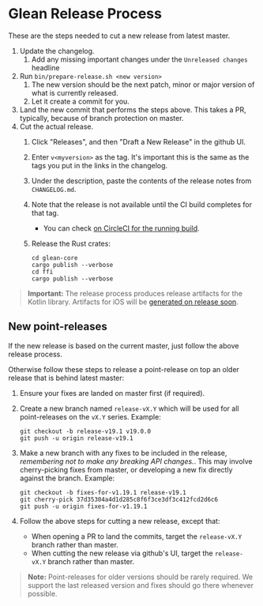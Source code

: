 # Glean Release Process

These are the steps needed to cut a new release from latest master.

1. Update the changelog.
    1. Add any missing important changes under the `Unreleased changes` headline
2. Run `bin/prepare-release.sh <new version>`
    1. The new version should be the next patch, minor or major version of what is currently released.
    2. Let it create a commit for you.
3. Land the new commit that performs the steps above. This takes a PR, typically, because of branch protection on master.
4. Cut the actual release.
    1. Click "Releases", and then "Draft a New Release" in the github UI.
    2. Enter `v<myversion>` as the tag. It's important this is the same as the tags you put in the links in the changelog.
    3. Under the description, paste the contents of the release notes from `CHANGELOG.md`.
    4. Note that the release is not available until the CI build completes for that tag.
        - You can check [on CircleCI for the running build](https://circleci.com/gh/mozilla/glean).
    5. Release the Rust crates:

       ```
       cd glean-core
       cargo publish --verbose
       cd ffi
       cargo publish --verbose
       ```

> **Important:**
> The release process produces release artifacts for the Kotlin library.
> Artifacts for iOS will be [generated on release soon](https://bugzilla.mozilla.org/show_bug.cgi?id=1598276).

## New point-releases

If the new release is based on the current master, just follow the above release process.

Otherwise follow these steps to release a point-release on top an older release that is behind latest master:

1. Ensure your fixes are landed on master first (if required).
2. Create a new branch named `release-vX.Y` which will be used for all point-releases on the `vX.Y` series. Example:

   ```
   git checkout -b release-v19.1 v19.0.0
   git push -u origin release-v19.1
   ```

3. Make a new branch with any fixes to be included in the release, *remembering not to make any breaking API changes.*.
   This may involve cherry-picking fixes from master, or developing a new fix directly against the branch.
   Example:

   ```
   git checkout -b fixes-for-v1.19.1 release-v19.1
   git cherry-pick 37d35304a4d1d285c8f6f3ce3df3c412fcd2d6c6
   git push -u origin fixes-for-v1.19.1
   ```
4. Follow the above steps for cutting a new release, except that:
    * When opening a PR to land the commits, target the `release-vX.Y` branch rather than master.
    * When cutting the new release via github's UI, target the `release-vX.Y` branch rather than master.

> **Note:** Point-releases for older versions should be rarely required.
> We support the last released version and fixes should go there whenever possible.
